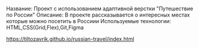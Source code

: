 Название: Проект с использованием адаптивной верстки "Путешествие по России"
Описание: В проекте рассказывается о интересных местах которые можно посетить в Россиии
Используемые технологии: HTML,CSS(Grid,Flex),Git,Figma

https://tiltozavrik.github.io/russian-travel/index.html